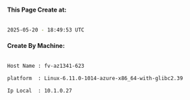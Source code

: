 
   
#### This Page Create at:

```bash

2025-05-20 - 18:49:53 UTC

```

#### Create By Machine:

```bash

Host Name : fv-az1341-623

platform  : Linux-6.11.0-1014-azure-x86_64-with-glibc2.39

Ip Local  : 10.1.0.27

```

